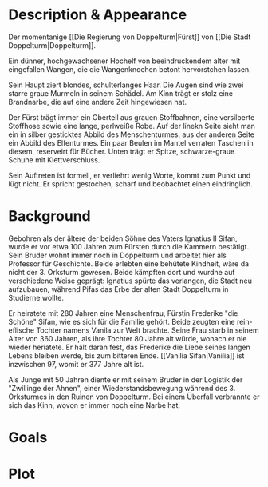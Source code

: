 # Description & Appearance

Der momentanige [[Die Regierung von Doppelturm|Fürst]] von [[Die Stadt Doppelturm|Doppelturm]].

Ein dünner, hochgewachsener Hochelf von beeindruckendem alter mit eingefallen Wangen, die die Wangenknochen betont hervorstchen lassen. 

Sein Haupt ziert blondes, schulterlanges Haar. Die Augen sind wie zwei starre graue Murmeln in seinem Schädel. Am Kinn trägt er stolz eine Brandnarbe, die auf eine andere Zeit hingewiesen hat.

Der Fürst trägt immer ein Oberteil aus grauen Stoffbahnen, eine versilberte Stoffhose sowie eine lange, perlweiße Robe. Auf der linekn Seite sieht man ein in silber gesticktes Abbild des Menschenturmes, aus der anderen Seite ein Abbild des Elfenturmes. Ein paar Beulen im Mantel verraten Taschen in diesem, reserveirt für Bücher. Unten trägt er Spitze, schwarze-graue Schuhe mit Klettverschluss. 

Sein Auftreten ist formell, er verliehrt wenig Worte, kommt zum Punkt und lügt nicht. Er spricht gestochen, scharf und beobachtet einen eindringlich.

# Background
Gebohren als der ältere der beiden Söhne des Vaters Ignatius II Sifan, wurde er vor etwa 100 Jahren zum Fürsten durch die Kammern bestätigt. Sein Bruder wohnt immer noch in Doppelturm und arbeitet hier als Professor für Geschichte. Beide erlebten eine behütete Kindheit, wäre da nicht der 3. Orksturm gewesen. Beide kämpften dort und wurdne auf verschiedene Weise geprägt: Ignatius spürte das verlangen, die Stadt neu aufzubauen, während Pifas das Erbe der alten Stadt Doppelturm in Studierne wollte.

Er heiratete mit 280 Jahren eine Menschenfrau, Fürstin Frederike "die Schöne" Sifan, wie es sich für die Familie gehört. Beide zeugten eine rein-eflische Tochter namens Vanila zur Welt brachte. Seine Frau starb in seinem Alter von 360 Jahren, als ihre Tochter 80 Jahre alt würde, wonach er nie wieder heriatete. Er hält daran fest, das Frederike die Liebe seines langen Lebens bleiben werde, bis zum bitteren Ende. [[Vanilia Sifan|Vanilia]] ist inzwischen 97, womit er 377 Jahre alt ist.

Als Junge mit 50 Jahren diente er mit seinem Bruder in der Logistik der "Zwillinge der Ahnen", einer Wiederstandsbewegung während des 3. Orksturmes in den Ruinen von Doppelturm. Bei einem Überfall verbrannte er sich das Kinn, wovon er immer noch eine Narbe hat. 

# Goals
# Plot

